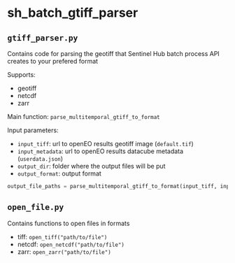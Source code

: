 # sh_batch_gtiff_parser

## `gtiff_parser.py` 
Contains code for parsing the geotiff that Sentinel Hub batch process API creates to your prefered format

Supports:
- geotiff
- netcdf
- zarr

Main function: `parse_multitemporal_gtiff_to_format`

Input parameters:
- `input_tiff`: url to openEO results geotiff image (`default.tif`)
- `input_metadata`: url to openEO results datacube metadata (`userdata.json`)
- `output_dir`: folder where the output files will be put
- `output_format`:  output format

```python
output_file_paths = parse_multitemporal_gtiff_to_format(input_tiff, input_metadata, output_dir, output_format)
```


## `open_file.py`
Contains functions to open files in formats
- tiff: `open_tiff("path/to/file")`
- netcdf: `open_netcdf("path/to/file")`
- zarr: `open_zarr("path/to/file")`
